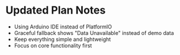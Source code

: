 # Updated Plan Notes
- Using Arduino IDE instead of PlatformIO
- Graceful fallback shows "Data Unavailable" instead of demo data
- Keep everything simple and lightweight
- Focus on core functionality first
